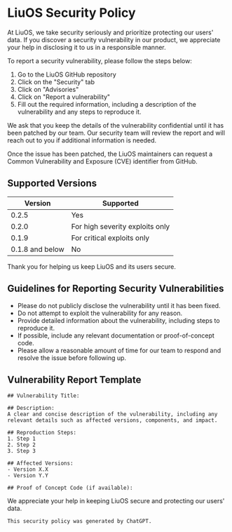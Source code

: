 # LiuOS Security Policy

At LiuOS, we take security seriously and prioritize protecting our users' data. If you discover a security vulnerability in our product, we appreciate your help in disclosing it to us in a responsible manner. 

To report a security vulnerability, please follow the steps below:

1. Go to the LiuOS GitHub repository
2. Click on the "Security" tab
3. Click on "Advisories"
4. Click on "Report a vulnerability"
5. Fill out the required information, including a description of the vulnerability and any steps to reproduce it.

We ask that you keep the details of the vulnerability confidential until it has been patched by our team. Our security team will review the report and will reach out to you if additional information is needed.

Once the issue has been patched, the LiuOS maintainers can request a Common Vulnerability and Exposure (CVE) identifier from GitHub.

## Supported Versions

| Version | Supported |
|---------|-----------|
| 0.2.5    | Yes       |
| 0.2.0     | For high severity exploits only        |
| 0.1.9     | For critical exploits only        |
| 0.1.8 and below     | No     |

Thank you for helping us keep LiuOS and its users secure.

## Guidelines for Reporting Security Vulnerabilities

- Please do not publicly disclose the vulnerability until it has been fixed.
- Do not attempt to exploit the vulnerability for any reason.
- Provide detailed information about the vulnerability, including steps to reproduce it.
- If possible, include any relevant documentation or proof-of-concept code.
- Please allow a reasonable amount of time for our team to respond and resolve the issue before following up.

## Vulnerability Report Template

```
## Vulnerability Title:

## Description:
A clear and concise description of the vulnerability, including any relevant details such as affected versions, components, and impact.

## Reproduction Steps:
1. Step 1
2. Step 2
3. Step 3

## Affected Versions:
- Version X.X
- Version Y.Y

## Proof of Concept Code (if available):
```

We appreciate your help in keeping LiuOS secure and protecting our users' data.

```
This security policy was generated by ChatGPT.
```